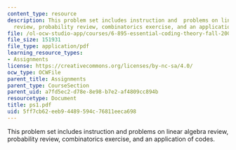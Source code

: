 ```yaml
---
content_type: resource
description: This problem set includes instruction and  problems on linear algebra
  review, probability review, combinatorics exercise, and an application of codes.
file: /ol-ocw-studio-app/courses/6-895-essential-coding-theory-fall-2004/5ff7cb62eeb94489594c76811eeca698_ps1.pdf
file_size: 151931
file_type: application/pdf
learning_resource_types:
- Assignments
license: https://creativecommons.org/licenses/by-nc-sa/4.0/
ocw_type: OCWFile
parent_title: Assignments
parent_type: CourseSection
parent_uid: a7fd5ec2-d78e-8e98-b7e2-af4809cc894b
resourcetype: Document
title: ps1.pdf
uid: 5ff7cb62-eeb9-4489-594c-76811eeca698
---
```

This problem set includes instruction and  problems on linear algebra review, probability review, combinatorics exercise, and an application of codes.